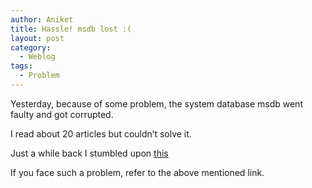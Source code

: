 ```yaml
---
author: Aniket
title: Hassle! msdb lost :(
layout: post
category:
  - Weblog
tags:
  - Problem
---
```

Yesterday, because of some problem, the system database msdb went faulty and got corrupted.

I read about 20 articles but couldn’t solve it.

Just a while back I stumbled upon [this][1]

If you face such a problem, refer to the above mentioned link.

 [1]: http://bit.ly/rebuild-msdb "Fixing corrupted msdb"